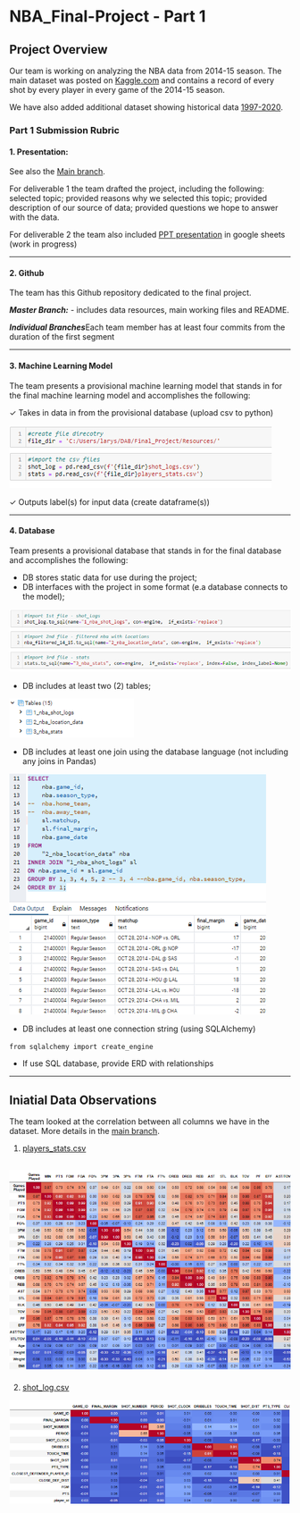 # NBA_Final-Project - Part 1

## Project Overview

Our team is working on analyzing the NBA data from 2014-15 season. The main dataset was posted on [Kaggle.com](https://www.kaggle.com/dansbecker/nba-shot-logs) and contains a record of every shot by every player in every game of the 2014-15 season.

We have also added additional dataset showing historical data [1997-2020](https://data.world/sportsvizsunday/june-2020-nba-shots-1997-2019).

### Part 1 Submission Rubric

#### 1. Presentation: 
See also the [Main branch](https://github.com/Deving789/NBA_Final-Project/tree/main). 

For deliverable 1 the team drafted the project, including the following: selected topic; provided reasons why we selected this topic; provided description of our source of data; provided questions we hope to answer with the data.

For deliverable 2 the team also included [PPT presentation](https://docs.google.com/presentation/d/1yyX7UKPuBxpFafK9zPFxsAPh2NvwZ-T5X8ihhU3aKJA/edit#slide=id.p1) in google sheets (work in progress)


--------

#### 2. Github

The team has this Github repository dedicated to the final project.

***Master Branch:***  - includes data resources, main working files and README.

***Individual Branches***Each team member has at least four commits from the duration of the first segment 

-----
#### 3. Machine Learning Model

The team presents a provisional machine learning model that stands in for the final machine learning model and accomplishes the following:

✓ Takes in data in from the provisional database (upload csv to python)

![](https://github.com/Deving789/NBA_Final-Project/blob/triangle_database_mockup/Images/file_upload_to_python.PNG)

✓ Outputs label(s) for input data (create dataframe(s))

-------
#### 4. Database

Team presents a provisional database that stands in for the final database and accomplishes the following:
* DB stores static data for use during the project;
* DB interfaces with the project in some format (e.a database connects to the model);

![](https://github.com/Deving789/NBA_Final-Project/blob/triangle_database_mockup/Images/pandas_sql_create_tables_load_data_success.PNG)

* DB includes at least two (2) tables;

![](https://github.com/Deving789/NBA_Final-Project/blob/triangle_database_mockup/Images/NBA_DB_tables_listed_pandas_to_sql.PNG)

* DB includes at least one join using the database language (not including any joins in Pandas)

![](https://github.com/Deving789/NBA_Final-Project/blob/triangle_database_mockup/Images/pandas_sql_tables_merge_on_id_success.PNG)

* DB includes at least one connection string (using SQLAlchemy)

`from sqlalchemy import create_engine`

* If use SQL database, provide ERD with relationships

---------

## Iniatial Data Observations

The team looked at the correlation between all columns we have in the dataset. More details in the [main branch](https://github.com/Deving789/NBA_Final-Project). 

1. [players_stats.csv](https://github.com/Deving789/NBA_Final-Project/blob/triangle_database_mockup/Resources/players_stats.csv)

![](https://github.com/Deving789/NBA_Final-Project/blob/triangle_database_mockup/Images/players_stats_correlation_matrix.PNG)
-------

2. [shot_log.csv](https://github.com/Deving789/NBA_Final-Project/blob/triangle_database_mockup/Resources/shot_logs.csv)

![](https://github.com/Deving789/NBA_Final-Project/blob/triangle_database_mockup/Images/shot_log_correlation_matrix.PNG)









